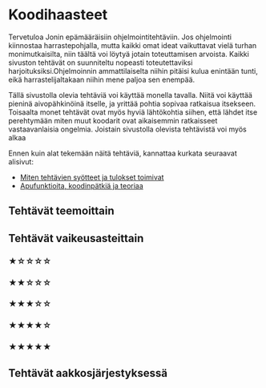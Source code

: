 # Koodihaasteet

Tervetuloa Jonin epämääräisiin ohjelmointitehtäviin. Jos ohjelmointi kiinnostaa harrastepohjalla, mutta kaikki omat ideat vaikuttavat vielä turhan monimutkaisilta, niin täältä voi löytyä jotain toteuttamisen arvoista. Kaikki sivuston tehtävät on suunniteltu nopeasti toteutettaviksi harjoituksiksi.Ohjelmoinnin ammattilaiselta niihin pitäisi kulua enintään tunti, eikä harrastelijaltakaan niihin mene paljoa sen enempää.

Tällä sivustolla olevia tehtäviä voi käyttää monella tavalla. Niitä voi käyttää pieninä aivopähkinöinä itselle, ja yrittää pohtia sopivaa ratkaisua itsekseen. Toisaalta monet tehtävät ovat myös hyviä lähtökohtia siihen, että lähdet itse perehtymään miten muut koodarit ovat aikaisemmin ratkaisseet vastaavanlaisia ongelmia. Joistain sivustolla olevista tehtävistä voi myös alkaa 

Ennen kuin alat tekemään näitä tehtäviä, kannattaa kurkata seuraavat alisivut:

 - [Miten tehtävien syötteet ja tulokset toimivat](./arviointi.md)
 - [Apufunktioita, koodinpätkiä ja teoriaa](./apufunktiot.md)


## Tehtävät teemoittain

<!-- material/tags { include: [Sanakirja, Ääkkösiä, Puurakenne, Algoritmit] } -->


## Tehtävät vaikeusasteittain

### ★☆☆☆☆

<!-- material/tags { include: [Vaikeusaste 1] } -->

### ★★☆☆☆

<!-- material/tags { include: [Vaikeusaste 2] } -->

### ★★★☆☆

<!-- material/tags { include: [Vaikeusaste 3] } -->

### ★★★★☆

<!-- material/tags { include: [Vaikeusaste 4] } -->

### ★★★★★

<!-- material/tags { include: [Vaikeusaste 5] } -->


## Tehtävät aakkosjärjestyksessä